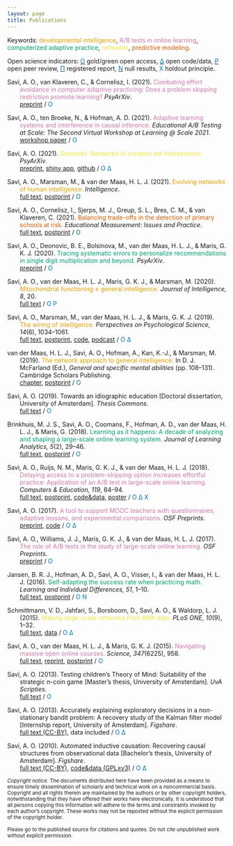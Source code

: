 ```yaml
---
layout: page
title: Publications
---
```


Keywords: <font color="#E69F00">developmental intelligence</font>, <font color="#CC79A7">A/B tests in online learning</font>, <font color="#009E73">computerized adaptive practice</font>, <font color="#F0E442">networks</font>, <font color="#D55E00">predictive modeling</font>.

Open science indicators:
[<font color="#0072B2">&Omicron;</font>](https://en.wikipedia.org/wiki/Open_access) gold/green open access,
[<font color="#0072B2">&Delta;</font>](https://en.wikipedia.org/wiki/Open_data) open code/data,
[<font color="#0072B2">&Rho;</font>](https://en.wikipedia.org/wiki/Open_peer_review) open peer review,
[<font color="#0072B2">&Pi;</font>](https://en.wikipedia.org/wiki/Preregistration) registered report,
[<font color="#0072B2">&Nu;</font>](https://en.wikipedia.org/wiki/Publication_bias) null results, <font color="#0072B2">&Chi;</font> holdout principle.

<p style="margin-left: .3in; text-indent: -.3in;">
 Savi, A. O., van Klaveren, C., & Cornelisz, I. (2021).
 <font color="#CC79A7">Combating effort avoidance in computer adaptive practicing: Does a problem skipping restriction promote learning?</font>
 <em>PsyArXiv</em>.<br>
 <a href="https://doi.org/10.31234/osf.io/5fmek">preprint</a> /
 <font color="#0072B2">&Omicron;</font>
</p>

<p style="margin-left: .3in; text-indent: -.3in;">
 Savi, A. O., ten Broeke, N., & Hofman, A. D. (2021).
 <font color="#CC79A7">Adaptive learning systems and interference in causal inference.</font>
 <em>Educational A/B Testing at Scale: The Second Virtual Workshop at Learning @ Scale 2021</em>.<br>
 <a href="https://sites.google.com/carnegielearning.com/edu-ab-testing-at-scale-2021/">workshop paper</a> /
 <font color="#0072B2">&Omicron;</font>
</p>

<p style="margin-left: .3in; text-indent: -.3in;">
 Savi, A. O. (2021).
 <font color="#F0E442">Setworks: Networks of complex set intersections.</font>
 <em>PsyArXiv</em>.<br>
 <a href="https://doi.org/10.31234/osf.io/kj7vg">preprint</a>, <a href="https://aosavi.shinyapps.io/setworks/">shiny app</a>, <a href="https://github.com/aosavi/setworks">github</a> /
 <font color="#0072B2">&Omicron;</font> <font color="#0072B2">&Delta;</font>
</p>

<p style="margin-left: .3in; text-indent: -.3in;">
 Savi, A. O., Marsman, M., & van der Maas, H. L. J. (2021).
 <font color="#E69F00">Evolving networks of human intelligence.</font>
 <em>Intelligence</em>.<br>
 <a href="">full text</a>, <a href="https://doi.org/10.31234/osf.io/shq87">postprint</a> /
 <font color="#0072B2">&Omicron;</font>
</p>

<p style="margin-left: .3in; text-indent: -.3in;">
 Savi, A. O., Cornelisz, I., Sjerps, M. J., Greup, S. L., Bres, C. M., & van Klaveren, C. (2021).
 <font color="#D55E00">Balancing trade-offs in the detection of primary schools at risk.</font>
 <em>Educational Measurement: Issues and Practice</em>.<br>
 <a href="https://onlinelibrary.wiley.com/share/author/AP4PAACTRX7JASJPYAP3?target=10.1111/emip.12433">full text</a>, <a href="https://doi.org/10.35542/osf.io/q6z4r">postprint</a> /
 <font color="#0072B2">&Omicron;</font>
</p>

<p style="margin-left: .3in; text-indent: -.3in;">
 Savi, A. O., Deonovic, B. E., Bolsinova, M., van der Maas, H. L. J., & Maris, G. K. J. (2020).
 <font color="#009E73">Tracing systematic errors to personalize recommendations in single digit multiplication and beyond.</font>
 <em>PsyArXiv</em>.<br>
 <a href="https://doi.org/10.31234/osf.io/53muj">preprint</a> /
 <font color="#0072B2">&Omicron;</font>
</p>

<p style="margin-left: .3in; text-indent: -.3in;">
 Savi, A. O., van der Maas, H. L. J., Maris, G. K. J., & Marsman, M. (2020).
 <font color="#E69F00">Mitochondrial functioning &#8800; general intelligence.</font>
 <em>Journal of Intelligence, 8</em>, 20.<br>
 <a href="https://doi.org/10.3390/jintelligence8020020">full text</a> /
 <font color="#0072B2">&Omicron;</font> <font color="#0072B2">&Rho;</font>
</p>

<p style="margin-left: .3in; text-indent: -.3in;">
 Savi, A. O., Marsman, M., van der Maas, H. L. J., & Maris, G. K. J. (2019).
 <font color="#E69F00">The wiring of intelligence.</font>
 <em>Perspectives on Psychological Science, 14</em>(6), 1034&ndash;1061.<br>
 <a href="https://doi.org/10.1177/1745691619866447">full text</a>, <a href="https://doi.org/10.31234/osf.io/32wr8">postprint</a>, <a href="https://doi.org/10.17605/OSF.IO/EY7MA">code</a>, <a href="https://youtu.be/NF7GfzBjrsA">podcast</a> /
 <font color="#0072B2">&Omicron;</font> <font color="#0072B2">&Delta;</font>
</p>

<p style="margin-left: .3in; text-indent: -.3in;">
 van der Maas, H. L. J., Savi, A. O., Hofman, A., Kan, K.-J., & Marsman, M. (2019).
 <font color="#E69F00">The network approach to general intelligence.</font>
 In D. J. McFarland (Ed.), <em>General and specific mental abilities</em> (pp. 108&ndash;131). Cambridge Scholars Publishing.<br>
 <a href="https://www.cambridgescholars.com/general-and-specific-mental-abilities">chapter</a>, <a href="https://doi.org/10.31234/osf.io/e96m8">postprint</a> /
 <font color="#0072B2">&Omicron;</font>
</p>

<p style="margin-left: .3in; text-indent: -.3in;">
 Savi, A. O. (2019).
 Towards an idiographic education [Doctoral dissertation, University of Amsterdam].
 <em>Thesis Commons</em>.<br>
 <a href="https://doi.org/10.31237/osf.io/7gqhz">full text</a> /
 <font color="#0072B2">&Omicron;</font>
</p>

<p style="margin-left: .3in; text-indent: -.3in;">
 Brinkhuis, M. J. S., Savi, A. O., Coomans, F., Hofman, A. D., van der Maas, H. L. J., & Maris, G. (2018).
 <font color="#009E73">Learning as it happens: A decade of analyzing and shaping a large-scale online learning system.</font>
 <em>Journal of Learning Analytics, 5</em>(2), 29&ndash;46.<br>
 <a href="https://doi.org/10.18608/jla.2018.52.3">full text</a>, <a href="https://doi.org/10.31234/osf.io/g4z85">postprint</a> /
 <font color="#0072B2">&Omicron;</font>
</p>

<p style="margin-left: .3in; text-indent: -.3in;">
 Savi, A. O., Ruijs, N. M., Maris, G. K. J., & van der Maas, H. L. J. (2018).
 <font color="#CC79A7">Delaying access to a problem-skipping option increases effortful practice: Application of an A/B test in large-scale online learning.</font>
 <em>Computers & Education, 119</em>, 84&ndash;94.<br>
 <a href="https://doi.org/10.1016/j.compedu.2017.12.008">full text</a>, <a href="https://doi.org/10.31235/osf.io/m6jqe">postprint</a>, <a href="https://osf.io/z88wh/">code&data</a>, <a href="/assets/talks/2017_Poster_IOPS/poster.pdf">poster</a> /
 <font color="#0072B2">&Omicron;</font> <font color="#0072B2">&Delta;</font> <font color="#0072B2">&Chi;</font>
</p>

<p style="margin-left: .3in; text-indent: -.3in;">
 Savi, A. O. (2017).
 <font color="#CC79A7">A tool to support MOOC teachers with questionnaires, adaptive lessons, and experimental comparisons.</font>
 <em>OSF Preprints</em>.<br>
 <a href="https://doi.org/10.31219/osf.io/q53jx">preprint</a>, <a href="https://github.com/renspoesse/uva-qualtrics-lti-bridge">code</a> /
 <font color="#0072B2">&Omicron;</font> <font color="#0072B2">&Delta;</font>
</p>

<p style="margin-left: .3in; text-indent: -.3in;">
 Savi, A. O., Williams, J. J., Maris, G. K. J., & van der Maas, H. L. J. (2017).
 <font color="#CC79A7">The role of A/B tests in the study of large-scale online learning.</font>
 <em>OSF Preprints</em>.<br>
 <a href="https://doi.org/10.31219/osf.io/83jsg">preprint</a> /
 <font color="#0072B2">&Omicron;</font>
</p>

<p style="margin-left: .3in; text-indent: -.3in;">
 Jansen, B. R. J., Hofman, A. D., Savi, A. O., Visser, I., & van der Maas, H. L. J. (2016).
 <font color="#009E73">Self-adapting the success rate when practicing math.</font>
 <em>Learning and Individual Differences, 51</em>, 1&ndash;10.<br>
 <a href="https://doi.org/10.1016/j.lindif.2016.08.027">full text</a>, <a href="https://doi.org/10.31234/osf.io/8qnxw">postprint</a> /
 <font color="#0072B2">&Omicron;</font> <font color="#0072B2">&Nu;</font>
</p>

<p style="margin-left: .3in; text-indent: -.3in;">
 Schmittmann, V. D., Jahfari, S., Borsboom, D., Savi, A. O., & Waldorp, L. J. (2015).
 <font color="#F0E442">Making large-scale networks from fMRI data.</font>
 <em>PLoS ONE, 10</em>(9), 1&ndash;32.<br>
 <a href="https://doi.org/10.1371/journal.pone.0129074">full text</a>, <a href="https://persistent-identifier.nl/?identifier=urn:nbn:nl:ui:13-okb6-1d">data</a> /
 <font color="#0072B2">&Omicron;</font> <font color="#0072B2">&Delta;</font>
</p>

<p style="margin-left: .3in; text-indent: -.3in;">
 Savi, A. O., van der Maas, H. L. J., & Maris, G. K. J. (2015).
 <font color="#CC79A7">Navigating massive open online courses.</font>
 <em>Science, 347</em>(6225), 958.<br>
 <a href="https://www.sciencemag.org/cgi/content/full/347/6225/958?ijkey=Cvwc9s8Vmj7jM&amp;keytype=ref&amp;siteid=sci">full text</a>, <a href="https://www.sciencemag.org/cgi/rapidpdf/347/6225/958?ijkey=Cvwc9s8Vmj7jM&amp;keytype=ref&amp;siteid=sci">reprint</a>, <a href="https://doi.org/10.31234/osf.io/kch9u">postprint</a> /
 <font color="#0072B2">&Omicron;</font>
</p>

<p style="margin-left: .3in; text-indent: -.3in;">
 Savi, A. O. (2013).
 Testing children’s Theory of Mind: Suitability of the strategic n-coin game [Master’s thesis, University of Amsterdam].
 <em>UvA Scripties</em>.<br>
 <a href="https://www.scriptiesonline.uba.uva.nl/en/467418">full text</a> /
 <font color="#0072B2">&Omicron;</font>
</p>

<p style="margin-left: .3in; text-indent: -.3in;">
 Savi, A. O. (2013).
 Accurately explaining exploratory decisions in a non-stationary bandit problem: A recovery study of the Kalman filter model [Internship report, University of Amsterdam].
 <em>Figshare</em>.<br>
 <a href="https://doi.org/10.6084/m9.figshare.1286872">full text (CC-BY)</a>, data included /
 <font color="#0072B2">&Omicron;</font> <font color="#0072B2">&Delta;</font>
</p>

<p style="margin-left: .3in; text-indent: -.3in;">
 Savi, A. O. (2010).
 Automated inductive causation: Recovering causal structures from observational data [Bachelor’s thesis, University of Amsterdam].
 <em>Figshare</em>.<br>
 <a href="https://doi.org/10.6084/m9.figshare.1286876">full text (CC-BY)</a>, <a href="https://doi.org/10.6084/m9.figshare.1286876">code&data (GPL≥v3)</a> /
 <font color="#0072B2">&Omicron;</font> <font color="#0072B2">&Delta;</font>
</p>

<p class="message">
<small>
<em>Copyright notice.</em> The documents distributed here have been provided as a means to ensure timely dissemination of scholarly and technical work on a noncommercial basis. Copyright and all rights therein are maintained by the authors or by other copyright holders, notwithstanding that they have offered their works here electronically. It is understood that all persons copying this information will adhere to the terms and constraints invoked by each author’s copyright. These works may not be reposted without the explicit permission of the copyright holder.

Please go to the published source for citations and quotes. Do not cite unpublished work without explicit permission.
</small>
</p>
